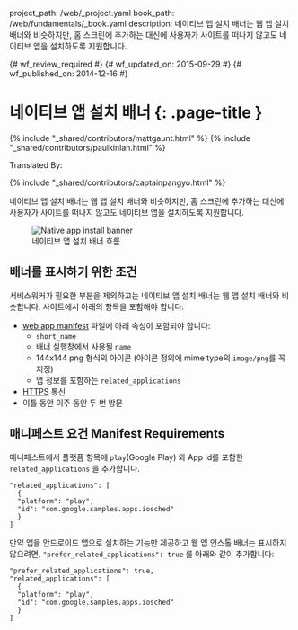 project_path: /web/_project.yaml
book_path: /web/fundamentals/_book.yaml
description: 네이티브 앱 설치 배너는 웹 앱 설치 배너와 비슷하지만, 홈 스크린에 추가하는 대신에 사용자가 사이트를 떠나지 않고도 네이티브 앱을 설치하도록 지원합니다.

{# wf_review_required #}
{# wf_updated_on: 2015-09-29 #}
{# wf_published_on: 2014-12-16 #}

# 네이티브 앱 설치 배너 {: .page-title }

{% include "_shared/contributors/mattgaunt.html" %}
{% include "_shared/contributors/paulkinlan.html" %}


Translated By: 

{% include "_shared/contributors/captainpangyo.html" %}



<div class="mdl-grid">
  <div class="mdl-cell mdl-cell--6-col">
    네이티브 앱 설치 배너는 웹 앱 설치 배너와 비슷하지만, 홈 스크린에 추가하는 대신에 사용자가 사이트를 떠나지 않고도 네이티브 앱을 설치하도록 지원합니다.

  </div>
  <figure class="mdl-cell mdl-cell--6-col">
    <img src="images/native-app-install-banner.gif" alt="Native app install banner">
    <figcaption>네이티브 앱 설치 배너 흐름</figcaption>
  </figure>
</div>

## 배너를 표시하기 위한 조건

서비스워커가 필요한 부분을 제외하고는 네이티브 앱 설치 배너는 웹 앱 설치 배너와 비슷합니다.
사이트에서 아래의 항목을 포함해야 합니다:

* [web app manifest](.) 파일에 아래 속성이 포함되야 합니다:
  - `short_name`
  - 배너 실행창에서 사용될 `name`
  - 144x144 png 형식의 아이콘 (아이콘 정의에 mime type의 `image/png`를 꼭 지정)
  - 앱 정보를 포함하는 `related_applications`
* [HTTPS](/web/fundamentals/security/encrypt-in-transit/) 통신
* 이틀 동안 이주 동안 두 번 방문

## 매니페스트 요건 Manifest Requirements

매니페스트에서 플랫폼 항목에 `play`(Google Play) 와 App Id를 포함한 `related_applications` 을 추가합니다.


    "related_applications": [
      {
      "platform": "play",
      "id": "com.google.samples.apps.iosched"
      }
    ]
    

만약 앱을 안드로이드 앱으로 설치하는 기능만 제공하고 웹 앱 인스톨 배너는 표시하지 않으려면,
`"prefer_related_applications": true` 를 아래와 같이 추가합니다:


    "prefer_related_applications": true,
    "related_applications": [
      {
      "platform": "play",
      "id": "com.google.samples.apps.iosched"
      }
    ]
    

